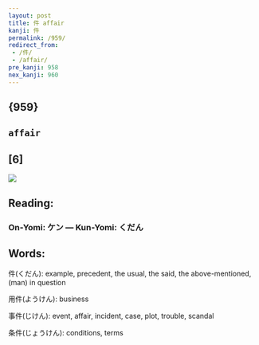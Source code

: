 ```yaml
---
layout: post
title: 件 affair
kanji: 件
permalink: /959/
redirect_from:
 - /件/
 - /affair/
pre_kanji: 958
nex_kanji: 960
---
```


## {959}

## `affair`

## [6]

<div class="stroke"><img src="E4BBB6.png" /></div>

## Reading:

### On-Yomi: ケン &mdash; Kun-Yomi: くだん

## Words:

件(くだん): example, precedent, the usual, the said, the above-mentioned, (man) in question

用件(ようけん): business

事件(じけん): event, affair, incident, case, plot, trouble, scandal

条件(じょうけん): conditions, terms
